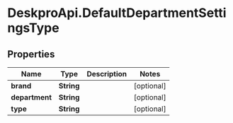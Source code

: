 # DeskproApi.DefaultDepartmentSettingsType

## Properties
Name | Type | Description | Notes
------------ | ------------- | ------------- | -------------
**brand** | **String** |  | [optional] 
**department** | **String** |  | [optional] 
**type** | **String** |  | [optional] 


